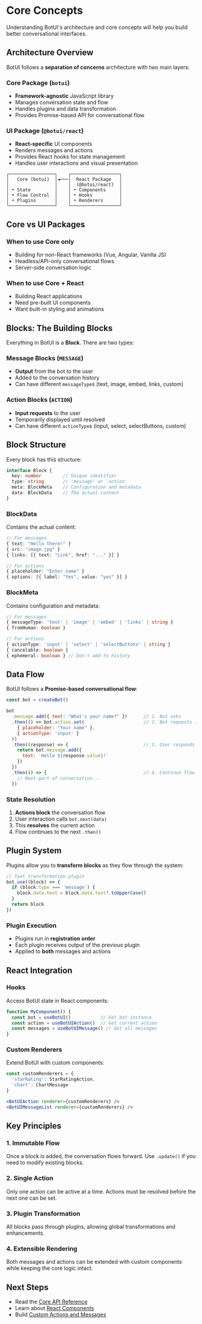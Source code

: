 

# Core Concepts

Understanding BotUI's architecture and core concepts will help you build better conversational interfaces.

## Architecture Overview

BotUI follows a **separation of concerns** architecture with two main layers:

### Core Package (`botui`)
- **Framework-agnostic** JavaScript library
- Manages conversation state and flow
- Handles plugins and data transformation
- Provides Promise-based API for conversational flow

### UI Package (`@botui/react`)
- **React-specific** UI components
- Renders messages and actions
- Provides React hooks for state management
- Handles user interactions and visual presentation

```
┌─────────────────┐    ┌──────────────────┐
│   Core (botui)  │◄───│  React Package   │
│                 │    │  (@botui/react)  │
│ • State         │    │ • Components     │
│ • Flow Control  │    │ • Hooks          │
│ • Plugins       │    │ • Renderers      │
└─────────────────┘    └──────────────────┘
```

## Core vs UI Packages

### When to use Core only
- Building for non-React frameworks (Vue, Angular, Vanilla JS)
- Headless/API-only conversational flows
- Server-side conversation logic

### When to use Core + React
- Building React applications
- Need pre-built UI components
- Want built-in styling and animations

## Blocks: The Building Blocks

Everything in BotUI is a **Block**. There are two types:

### Message Blocks (`MESSAGE`)
- **Output** from the bot to the user
- Added to the conversation history
- Can have different `messageType`s (text, image, embed, links, custom)

### Action Blocks (`ACTION`)
- **Input requests** to the user
- Temporarily displayed until resolved
- Can have different `actionType`s (input, select, selectButtons, custom)

## Block Structure

Every block has this structure:

```typescript
interface Block {
  key: number        // Unique identifier
  type: string       // 'message' or 'action'
  meta: BlockMeta    // Configuration and metadata
  data: BlockData    // The actual content
}
```

### BlockData
Contains the actual content:

```typescript
// For messages
{ text: "Hello there!" }
{ src: "image.jpg" }
{ links: [{ text: "Link", href: "..." }] }

// For actions
{ placeholder: "Enter name" }
{ options: [{ label: "Yes", value: "yes" }] }
```

### BlockMeta
Contains configuration and metadata:

```typescript
// For messages
{ messageType: 'text' | 'image' | 'embed' | 'links' | string }
{ fromHuman: boolean }

// For actions
{ actionType: 'input' | 'select' | 'selectButtons' | string }
{ cancelable: boolean }
{ ephemeral: boolean } // Don't add to history
```

## Data Flow

BotUI follows a **Promise-based conversational flow**:

```javascript
const bot = createBot()

bot
  .message.add({ text: "What's your name?" })      // 1. Bot asks
  .then(() => bot.action.set(                      // 2. Bot requests input
    { placeholder: "Your name" },
    { actionType: 'input' }
  ))
  .then((response) => {                            // 3. User responds
    return bot.message.add({
      text: `Hello ${response.value}!`
    })
  })
  .then(() => {                                    // 4. Continue flow
    // Next part of conversation...
  })
```

### State Resolution

1. **Actions block** the conversation flow
2. User interaction calls `bot.next(data)`
3. This **resolves** the current action
4. Flow continues to the next `.then()`

## Plugin System

Plugins allow you to **transform blocks** as they flow through the system:

```javascript
// Text transformation plugin
bot.use((block) => {
  if (block.type === 'message') {
    block.data.text = block.data.text?.toUpperCase()
  }
  return block
})
```

### Plugin Execution
- Plugins run in **registration order**
- Each plugin receives output of the previous plugin
- Applied to **both** messages and actions

## React Integration

### Hooks
Access BotUI state in React components:

```jsx
function MyComponent() {
  const bot = useBotUI()           // Get bot instance
  const action = useBotUIAction()  // Get current action
  const messages = useBotUIMessage() // Get all messages
}
```

### Custom Renderers
Extend BotUI with custom components:

```jsx
const customRenderers = {
  'starRating': StarRatingAction,
  'chart': ChartMessage
}

<BotUIAction renderer={customRenderers} />
<BotUIMessageList renderer={customRenderers} />
```

## Key Principles

### 1. **Immutable Flow**
Once a block is added, the conversation flows forward. Use `.update()` if you need to modify existing blocks.

### 2. **Single Action**
Only one action can be active at a time. Actions must be resolved before the next one can be set.

### 3. **Plugin Transformation**
All blocks pass through plugins, allowing global transformations and enhancements.

### 4. **Extensible Rendering**
Both messages and actions can be extended with custom components while keeping the core logic intact.

## Next Steps

- Read the [Core API Reference](./core/1-reference.md)
- Learn about [React Components](./react/1-reference.md)
- Build [Custom Actions and Messages](./react/2-custom.md)
